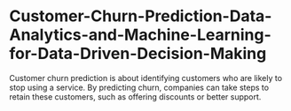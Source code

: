 # Customer-Churn-Prediction-Data-Analytics-and-Machine-Learning-for-Data-Driven-Decision-Making
Customer churn prediction is about identifying customers who are likely to stop using a service. By predicting churn, companies can take steps to retain these customers, such as offering discounts or better support.
